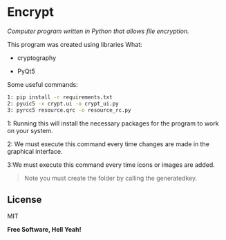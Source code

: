 # Encrypt
 _Computer program written in Python that allows file encryption._
 
This program was created using libraries
What:

- cryptography
       
- PyQt5


Some useful commands:

```sh
1: pip install -r requirements.txt
2: pyuic5 -x crypt.ui -o crypt_ui.py
3: pyrcc5 resource.qrc -o resource_rc.py
```

1: Running this will install the necessary packages for the program to work on your system.

2: We must execute this command every time changes are made in the graphical interface.

3:We must execute this command every time icons or images are added.

> Note you must create the folder by calling the generatedkey.


## License

MIT

**Free Software, Hell Yeah!**
